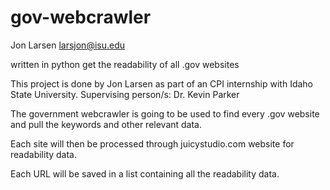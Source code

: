 gov-webcrawler
==============

Jon Larsen <larsjon@isu.edu>

written in python
get the readability of all .gov websites

This project is done by Jon Larsen as part of an CPI internship with Idaho State University.
Supervising person/s: Dr. Kevin Parker


The government webcrawler is going to be used to find every .gov website and pull the keywords and 
other relevant <meta> data. 

Each site will then be processed through juicystudio.com website for readability data. 

Each URL will be saved in a list containing all the readability data.
